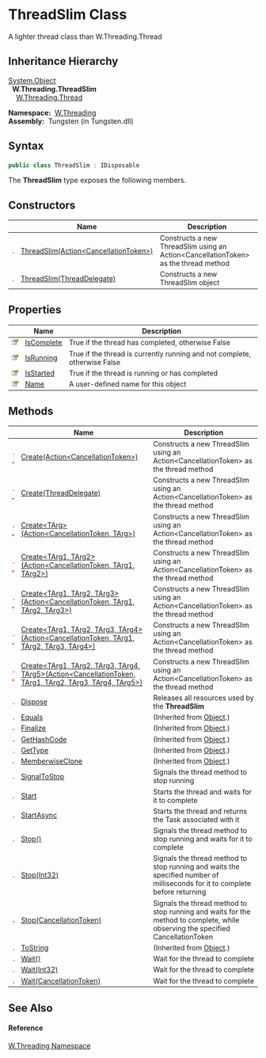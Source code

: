 ThreadSlim Class
================
   A lighter thread class than W.Threading.Thread


Inheritance Hierarchy
---------------------
[System.Object][1]  
  **W.Threading.ThreadSlim**  
    [W.Threading.Thread][2]  

  **Namespace:**  [W.Threading][3]  
  **Assembly:**  Tungsten (in Tungsten.dll)

Syntax
------

```csharp
public class ThreadSlim : IDisposable
```

The **ThreadSlim** type exposes the following members.


Constructors
------------

                 | Name                                          | Description                                                                            
---------------- | --------------------------------------------- | -------------------------------------------------------------------------------------- 
![Public method] | [ThreadSlim(Action&lt;CancellationToken>)][4] | Constructs a new ThreadSlim using an Action&lt;CancellationToken> as the thread method 
![Public method] | [ThreadSlim(ThreadDelegate)][5]               | Constructs a new ThreadSlim object                                                     


Properties
----------

                   | Name            | Description                                                               
------------------ | --------------- | ------------------------------------------------------------------------- 
![Public property] | [IsComplete][6] | True if the thread has completed, otherwise False                         
![Public property] | [IsRunning][7]  | True if the thread is currently running and not complete, otherwise False 
![Public property] | [IsStarted][8]  | True if the thread is running or has completed                            
![Public property] | [Name][9]       | A user-defined name for this object                                       


Methods
-------

                                 | Name                                                                                                                | Description                                                                                                                     
-------------------------------- | ------------------------------------------------------------------------------------------------------------------- | ------------------------------------------------------------------------------------------------------------------------------- 
![Public method]![Static member] | [Create(Action&lt;CancellationToken>)][10]                                                                          | Constructs a new ThreadSlim using an Action&lt;CancellationToken> as the thread method                                          
![Public method]![Static member] | [Create(ThreadDelegate)][11]                                                                                        | Constructs a new ThreadSlim using an Action&lt;CancellationToken> as the thread method                                          
![Public method]![Static member] | [Create&lt;TArg>(Action&lt;CancellationToken, TArg>)][12]                                                           | Constructs a new ThreadSlim using an Action&lt;CancellationToken> as the thread method                                          
![Public method]![Static member] | [Create&lt;TArg1, TArg2>(Action&lt;CancellationToken, TArg1, TArg2>)][13]                                           | Constructs a new ThreadSlim using an Action&lt;CancellationToken> as the thread method                                          
![Public method]![Static member] | [Create&lt;TArg1, TArg2, TArg3>(Action&lt;CancellationToken, TArg1, TArg2, TArg3>)][14]                             | Constructs a new ThreadSlim using an Action&lt;CancellationToken> as the thread method                                          
![Public method]![Static member] | [Create&lt;TArg1, TArg2, TArg3, TArg4>(Action&lt;CancellationToken, TArg1, TArg2, TArg3, TArg4>)][15]               | Constructs a new ThreadSlim using an Action&lt;CancellationToken> as the thread method                                          
![Public method]![Static member] | [Create&lt;TArg1, TArg2, TArg3, TArg4, TArg5>(Action&lt;CancellationToken, TArg1, TArg2, TArg3, TArg4, TArg5>)][16] | Constructs a new ThreadSlim using an Action&lt;CancellationToken> as the thread method                                          
![Public method]                 | [Dispose][17]                                                                                                       | Releases all resources used by the **ThreadSlim**                                                                               
![Public method]                 | [Equals][18]                                                                                                        | (Inherited from [Object][1].)                                                                                                   
![Protected method]              | [Finalize][19]                                                                                                      | (Inherited from [Object][1].)                                                                                                   
![Public method]                 | [GetHashCode][20]                                                                                                   | (Inherited from [Object][1].)                                                                                                   
![Public method]                 | [GetType][21]                                                                                                       | (Inherited from [Object][1].)                                                                                                   
![Protected method]              | [MemberwiseClone][22]                                                                                               | (Inherited from [Object][1].)                                                                                                   
![Public method]                 | [SignalToStop][23]                                                                                                  | Signals the thread method to stop running                                                                                       
![Public method]                 | [Start][24]                                                                                                         | Starts the thread and waits for it to complete                                                                                  
![Public method]                 | [StartAsync][25]                                                                                                    | Starts the thread and returns the Task associated with it                                                                       
![Public method]                 | [Stop()][26]                                                                                                        | Signals the thread method to stop running and waits for it to complete                                                          
![Public method]                 | [Stop(Int32)][27]                                                                                                   | Signals the thread method to stop running and waits the specified number of milliseconds for it to complete before returning    
![Public method]                 | [Stop(CancellationToken)][28]                                                                                       | Signals the thread method to stop running and waits for the method to complete, while observing the specified CancellationToken 
![Public method]                 | [ToString][29]                                                                                                      | (Inherited from [Object][1].)                                                                                                   
![Public method]                 | [Wait()][30]                                                                                                        | Wait for the thread to complete                                                                                                 
![Public method]                 | [Wait(Int32)][31]                                                                                                   | Wait for the thread to complete                                                                                                 
![Public method]                 | [Wait(CancellationToken)][32]                                                                                       | Wait for the thread to complete                                                                                                 


See Also
--------

#### Reference
[W.Threading Namespace][3]  

[1]: http://msdn.microsoft.com/en-us/library/e5kfa45b
[2]: ../Thread/README.md
[3]: ../README.md
[4]: _ctor.md
[5]: _ctor_1.md
[6]: IsComplete.md
[7]: IsRunning.md
[8]: IsStarted.md
[9]: Name.md
[10]: Create.md
[11]: Create_1.md
[12]: Create__1.md
[13]: Create__2.md
[14]: Create__3.md
[15]: Create__4.md
[16]: Create__5.md
[17]: Dispose.md
[18]: http://msdn.microsoft.com/en-us/library/bsc2ak47
[19]: http://msdn.microsoft.com/en-us/library/4k87zsw7
[20]: http://msdn.microsoft.com/en-us/library/zdee4b3y
[21]: http://msdn.microsoft.com/en-us/library/dfwy45w9
[22]: http://msdn.microsoft.com/en-us/library/57ctke0a
[23]: SignalToStop.md
[24]: Start.md
[25]: StartAsync.md
[26]: Stop.md
[27]: Stop_1.md
[28]: Stop_2.md
[29]: http://msdn.microsoft.com/en-us/library/7bxwbwt2
[30]: Wait.md
[31]: Wait_1.md
[32]: Wait_2.md
[Public method]: ../../_icons/pubmethod.gif "Public method"
[Public property]: ../../_icons/pubproperty.gif "Public property"
[Static member]: ../../_icons/static.gif "Static member"
[Protected method]: ../../_icons/protmethod.gif "Protected method"
